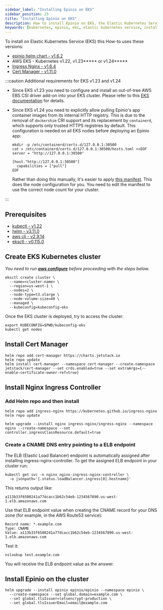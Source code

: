 ```yaml
---
sidebar_label: "Installing Epinio on EKS"
sidebar_position: 23
title: "Installing Epinio on EKS"
description: How to install Epinio on EKS, the Elastic Kubernetes Service.
keywords: [kubernetes, epinio, eks, elastic kubernetes service, install]
---
```


To install on Elastic Kubernetes Service (EKS) this How-to uses these versions:

* [epinio helm chart - v1.6.2](https://github.com/epinio/helm-charts/releases/tag/epinio-1.6.2)
* AWS EKS - Kubernetes v1.22, v1.23***** or v1.24*****
* [Ingress Nginx - v1.6.4](https://kubernetes.github.io/ingress-nginx/)
* [Cert Manager - v1.11.0](https://github.com/cert-manager/cert-manager)

:::caution Additional requirements for EKS v1.23 and v1.24

* Since EKS v1.23 you need to configure and install an out-of-tree AWS EBS CSI driver add-on into your EKS cluster.
Please refer to this [EKS documentation](https://docs.aws.amazon.com/eks/latest/userguide/ebs-csi.html) for details.
* Since EKS v1.24 you need to explicitly allow pulling Epinio's app container images from its internal HTTP registry.
This is due to the removal of `dockershim` CRI support and its replacement by `containerd`, which supports only trusted HTTPS registries by default.
This configuration is needed on all EKS nodes before deploying an Epinio app:

  ```shell
  mkdir -p /etc/containerd/certs.d/127.0.0.1:30500
  cat > /etc/containerd/certs.d/127.0.0.1:30500/hosts.toml <<EOF
  server = "http://127.0.0.1:30500"

  [host."http://127.0.0.1:30500"]
    capabilities = ["pull"]
  EOF
  ```

  Rather than doing this manually, it's easier to apply [this manifest](https://raw.githubusercontent.com/epinio/epinio/main/scripts/eks-cri-allow-http-registries.yaml). This does the node configuration for you.
  You need to edit the manifest to use the correct node count for your cluster.

:::

## Prerequisites

* [kubectl - v1.22](https://kubernetes.io/docs/tasks/tools/)
* [helm - v3.11.0](https://helm.sh/docs/helm/helm_get/)
* [aws cli - v2.9.14](https://docs.aws.amazon.com/cli/latest/userguide/getting-started-install.html)
* [eksctl - v0.115.0](https://docs.aws.amazon.com/eks/latest/userguide/eksctl.html)

## Create EKS Kubernetes cluster

*You need to run **[aws configure](https://docs.aws.amazon.com/cli/latest/userguide/cli-configure-quickstart.html)** before proceeding with the steps below.*

```shell
eksctl create cluster \
  --name=<cluster-name> \
  --region=us-west-1 \
  --nodes=2 \
  --node-type=t3.xlarge \
  --node-volume-size=40 \
  --managed \
  --kubeconfig=kubeconfig-eks
```

Once the EKS cluster is deployed, try to access the cluster:

```shell
export KUBECONFIG=$PWD/kubeconfig-eks
kubectl get nodes
```

## Install Cert Manager

```shell
helm repo add cert-manager https://charts.jetstack.io
helm repo update
helm install cert-manager --namespace cert-manager --create-namespace jetstack/cert-manager --set crds.enabled=true --set extraArgs={--enable-certificate-owner-ref=true}
```

## Install Nginx Ingress Controller

### Add Helm repo and then install

```shell
helm repo add ingress-nginx https://kubernetes.github.io/ingress-nginx
helm repo update
```

```shell
helm upgrade --install nginx ingress-nginx/ingress-nginx --namespace nginx --create-namespace --set controller.ingressClassResource.default=true
```

### Create a CNAME DNS entry pointing to a ELB endpoint

The ELB (Elastic Load Balancer) endpoint is automatically assigned after installing ingress-nginx-controller.
To get the assigned ELB endpoint in your cluster run:

```shell
kubectl get svc -n nginx nginx-ingress-nginx-controller \
  -o jsonpath='{.status.loadBalancer.ingress[0].hostname}'
```

This returns output like:
```console
a113b33f6500241a77dcacc1b62c54eb-1234567890.us-west-1.elb.amazonaws.com
```

Use that ELB endpoint value when creating the CNAME record for your DNS zone (for example, in the AWS Route53 service):

```
Record name: *.example.com
Type: CNAME
Value: a113b33f6500241a77dcacc1b62c54eb-1234567890.us-west-1.elb.amazonaws.com
```

Test it:

```shell
nslookup test.example.com
```

You will receive the ELB endpoint value as the answer.

## Install Epinio on the cluster

```shell
helm upgrade --install epinio epinio/epinio --namespace epinio \
  --create-namespace --set global.domain=example.com \
  --set global.tlsIssuer=letsencrypt-production \
  --set global.tlsIssuerEmail=email@example.com
```
